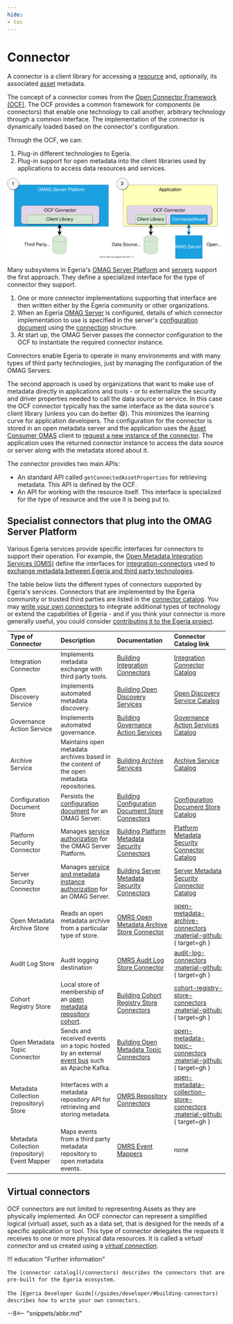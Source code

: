 ```yaml
---
hide:
- toc
---
```


<!-- SPDX-License-Identifier: CC-BY-4.0 -->
<!-- Copyright Contributors to the ODPi Egeria project. -->

# Connector

A connector is a client library for accessing a [resource](/concepts/resource) and, optionally, its associated [asset](/concepts/asset) metadata.

The concept of a connector comes from the [Open Connector Framework (OCF)](/frameworks/ocf/overview). The OCF provides a common framework for components (ie connectors) that enable one technology to call another, arbitrary technology through a common interface. The implementation of the connector is dynamically loaded based on the connector's configuration.

Through the OCF, we can:

1. Plug-in different technologies to Egeria.
2. Plug-in support for open metadata into the client libraries used by applications to access data resources and services.

![How OCF connectors are used in Egeria](/connectors/compare-use-of-connectors.svg)

Many subsystems in Egeria's [OMAG Server Platform](/concepts/omag-server-platform) and [servers](/concepts/omag-server) support the first approach. They define a specialized interface for the type of connector they support.

1. One or more connector implementations supporting that interface are then written either by the Egeria community or other organizations.
2. When an Egeria [OMAG Server](/concepts/omag-server) is configured, details of which connector implementation to use is specified in the server's [configuration document](/concepts/configuration-document) using the [connection](/concepts/connection) structure.
3. At start up, the OMAG Server passes the connector configuration to the OCF to instantiate the required connector instance.

Connectors enable Egeria to operate in many environments and with many types of third party technologies, just by managing the configuration of the OMAG Servers.

The second approach is used by organizations that want to make use of metadata directly in applications and tools - or to externalize the security and driver properties needed to call the data source or service. In this case the OCF connector typically has the same interface as the data source's client library (unless you can do better :smile:). This minimizes the learning curve for application developers. The configuration for the connector is stored in an open metadata server and the application uses the [Asset Consumer OMAS](/services/omas/asset-consumer) client to [request a new instance of the connector](/guides/developer/#using-connectors). The application uses the returned connector instance to access the data source or server along with the metadata stored about it.

The connector provides two main APIs:

- An standard API called `getConnectedAssetProperties` for retrieving metadata.  This API is defined by the OCF.
- An API for working with the resource itself.  This interface is specialized for the type of resource and the use it is being put to.

## Specialist connectors that plug into the OMAG Server Platform

Various Egeria services provide specific interfaces for connectors to support their operation.  For example, the [Open Metadata Integration Services (OMIS)](/services/omis) define the interfaces for [integration-connectors](/concepts/integration-connector) used to [exchange metadata between Egeria and third party technologies](/patterns/metadata-exchange/overview). 

The table below lists the different types of connectors supported by Egeria's services. Connectors that are implemented by the Egeria community or trusted third parties are listed in the [connector catalog](/connectors).  You may [write your own connectors](/guides/developer/#building-connectors) to integrate additional types of technology or extend the capabilities of Egeria - and if you think your connector is more generally useful, you could consider [contributing it to the Egeria project](/guides/community).



| Type of Connector             | Description | Documentation | Connector Catalog link |
| :-----------------------------| :---------- | :------------ | :---------------------- |
| Integration Connector         | Implements metadata exchange with third party tools. | [Building Integration Connectors](/guides/developer/integration-connectors/overview) | [Integration Connector Catalog](/connectors/#integration-connectors) |
| Open Discovery Service        | Implements automated metadata discovery.| [Building Open Discovery Services](/guides/developer/open-discovery-services/overview) | [Open Discovery Service Catalog](/connectors/#open-discovery-services) |
| Governance Action Service     | Implements automated governance. | [Building Governance Action Services](/guides/developer/governance-action-services/overview) | [Governance Action Services Catalog](/connectors/#governance-action-services) |
| Archive Service               | Maintains open metadata archives based in the content of the open metadata repositories. | [Building Archive Services](/guides/developer/archive-services/overview) | [Archive Service Catalog](/connectors/#archive-services) |
| Configuration Document Store  | Persists the [configuration document](/concepts/configuration-document/#storage) for an OMAG Server. | [Building Configuration Document Store Connectors](/guides/developer/runtime-connectors/configuration-document-store-connector) | [Configuration Document Store Catalog](/connectors/#configuration-document-store-connectors) |
| Platform Security Connector   | Manages [service authorization](/features/metadata-security) for the OMAG Server Platform. | [Building Platform Metadata Security Connectors](/guides/developer/runtime-connectors/) | [Platform Metadata Security Connector Catalog](/connectors/#platform-metadata-security-connectors) |
| Server Security Connector     | Manages [service and metadata instance authorization](/features/metadata-security) for an OMAG Server. | [Building Server Metadata Security Connectors](/guides/developer/runtime-connectors/server-metadata-security-connector) | [Server Metadata Security Connector Catalog](/connectors/#server-metadata-security-connectors) |
| Open Metadata Archive Store   | Reads an open metadata archive from a particular type of store. | [OMRS Open Metadata Archive Store Connector](/concepts/open-metadata-archive-store-connector) | [open-metadata-archive-connectors :material-github:](https://github.com/odpi/egeria/tree/main/open-metadata-implementation/adapters/open-connectors/repository-services-connectors/open-metadata-archive-connectors){ target=gh } |
| Audit Log Store               | Audit logging destination | [OMRS Audit Log Store Connector](/concepts/audit-log-store-connector) | [audit-log-connectors :material-github:](https://github.com/odpi/egeria/tree/main/open-metadata-implementation/adapters/open-connectors/repository-services-connectors/audit-log-connectors){ target=gh } |
| Cohort Registry Store         | Local store of membership of an [open metadata repository cohort](/concepts/cohort-member). | [Building Cohort Registry Store Connectors](/guides/developer/runtime-connectors/cohort-registry-store-connector) | [cohort-registry-store-connectors :material-github:](https://github.com/odpi/egeria/tree/main/open-metadata-implementation/adapters/open-connectors/repository-services-connectors/cohort-registry-store-connectors){ target=gh } |
| Open Metadata Topic Connector | Sends and received events on a topic hosted by an external [event bus](/concepts/event-bus) such as Apache Kafka. | [Building Open Metadata Topic Connectors](/concepts/open-metadata-topic-connector) | [open-metadata- topic-connectors :material-github:](https://github.com/odpi/egeria/tree/main/open-metadata-implementation/adapters/open-connectors/event-bus-connectors/open-metadata-topic-connectors){ target=gh } |
| Metadata Collection (repository) Store | Interfaces with a metadata repository API for retrieving and storing metadata. | [OMRS Repository Connectors](/concepts/repository-connector)| [open-metadata-collection-store-connectors :material-github:](https://github.com/odpi/egeria/tree/main/open-metadata-implementation/adapters/open-connectors/repository-services-connectors/open-metadata-collection-store-connectors){ target=gh } |
| Metadata Collection (repository) Event Mapper | Maps events from a third party metadata repository to open metadata events. | [OMRS Event Mappers](/concepts/event-mapper-connector) | none |



## Virtual connectors

OCF connectors are not limited to representing Assets as they are physically implemented. An OCF connector can represent a simplified logical (virtual) asset, such as a data set, that is designed for the needs of a specific application or tool. This type of connector delegates the requests it receives to one or more physical data resources.  It is called a *virtual connector* and us created using a [*virtual connection*](/concepts/connection/#virtual-connections).

!!! education "Further information"

    The [connector catalog](/connectors) describes the connectors that are pre-built for the Egeria ecosystem.

    The [Egeria Developer Guide](/guides/developer/#building-connectors) describes how to write your own connectors.

--8<-- "snippets/abbr.md"




